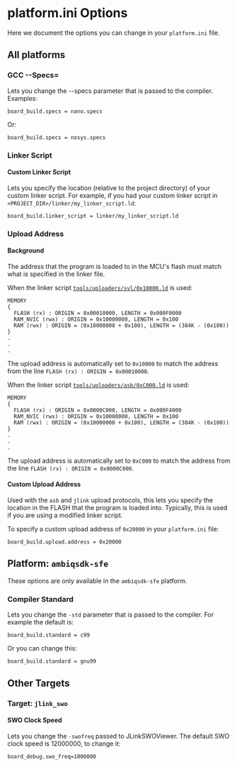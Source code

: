 # platform.ini Options
Here we document the options you can change in your `platform.ini` file.

## All platforms
### GCC --Specs=

Lets you change the --specs parameter that is passed to the compiler.
Examples:

    board_build.specs = nano.specs

Or:

    board_build.specs = nosys.specs

### Linker Script

#### Custom Linker Script

Lets you specify the location (relative to the project directory) of your custom linker script.
For example, if you had your custom linker script in `<PROJECT_DIR>/linker/my_linker_script.ld`:

    board_build.linker_script = linker/my_linker_script.ld

### Upload Address
#### Background

The address that the program is loaded to in the MCU's flash must match what is specified in the linker file.

When the linker script [`tools/uploaders/svl/0x10000.ld`](https://github.com/sparkfun/Apollo3_Uploader_SVL/blob/54a37d5009fd8bb4e5c9770cabd4bed984ac7c98/0x10000.ld) is used:
```
MEMORY
{
  FLASH (rx) : ORIGIN = 0x00010000, LENGTH = 0x000F0000
  RAM_NVIC (rwx) : ORIGIN = 0x10000000, LENGTH = 0x100
  RAM (rwx) : ORIGIN = (0x10000000 + 0x100), LENGTH = (384K - (0x100))
}
.
.
.
```
The upload address is automatically set to `0x10000` to match the address from the line `FLASH (rx) : ORIGIN = 0x00010000`.

When the linker script [`tools/uploaders/asb/0xC000.ld`](https://github.com/sparkfun/Apollo3_Uploader_ASB/blob/454fc619ce9371016f7bbdbb875aed2e197ea1ce/0xC000.ld) is used:
```
MEMORY
{
  FLASH (rx) : ORIGIN = 0x0000C000, LENGTH = 0x000F4000
  RAM_NVIC (rwx) : ORIGIN = 0x10000000, LENGTH = 0x100
  RAM (rwx) : ORIGIN = (0x10000000 + 0x100), LENGTH = (384K - (0x100))
}
.
.
.
```
The upload address is automatically set to `0xC000` to match the address from the line `FLASH (rx) : ORIGIN = 0x0000C000`.

#### Custom Upload Address

Used with the `asb` and `jlink` upload protocols, this lets you specify the location in the FLASH that the program
is loaded into. Typically, this is used if you are using a modified linker script.

To specify a custom upload address of `0x20000` in your `platform.ini` file:

    board_build.upload.address = 0x20000

## Platform: `ambiqsdk-sfe`
These options are only available in the `ambiqsdk-sfe` platform.

### Compiler Standard

Lets you change the `-std` parameter that is passed to the compiler.
For example the default is:

    board_build.standard = c99

Or you can change this:

    board_build.standard = gnu99

## Other Targets

### Target: `jlink_swo`

#### SWO Clock Speed

Lets you change the `-swofreq` passed to JLinkSWOViewer.
The default SWO clock speed is 12000000, to change it: 

    board_debug.swo_freq=1000000
